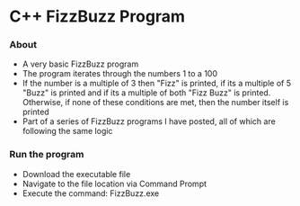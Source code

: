 # C++ FizzBuzz Program

### About

- A very basic FizzBuzz program
- The program iterates through the numbers 1 to a 100
- If the number is a multiple of 3 then "Fizz" is printed, if its a multiple of 5 "Buzz" is printed and if its a multiple of both "Fizz Buzz" is printed. Otherwise, if none of these conditions are met, then the number itself is printed
- Part of a series of FizzBuzz programs I have posted, all of which are following the same logic

### Run the program

- Download the executable file
- Navigate to the file location via Command Prompt
- Execute the command: FizzBuzz.exe
